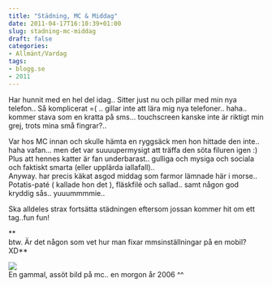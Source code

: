 ```yaml
---
title: "Städning, MC & Middag"
date: 2011-04-17T16:10:39+01:00
slug: stadning-mc-middag
draft: false
categories:
- Allmänt/Vardag
tags:
- blogg.se
- 2011
---
```

Har hunnit med en hel del idag.. Sitter just nu och pillar med min nya telefon.. Så komplicerat =( .. gillar inte att lära mig nya telefoner.. haha.. kommer stava som en kratta på sms... touchscreen kanske inte är riktigt min grej, trots mina små fingrar?..  
  
  
Var hos MC innan och skulle hämta en ryggsäck men hon hittade den inte.. haha vafan... men det var suuuupermysigt att träffa den söta filuren igen :) Plus att hennes katter är fan underbarast.. gulliga och mysiga och sociala och faktiskt smarta (eller upplärda iallafall)..  
Anyway. har precis käkat asgod middag som farmor lämnade här i morse.. Potatis-paté ( kallade hon det ), fläskfilé och sallad.. samt någon god kryddig sås.. yuuummmmie..  
  
Ska alldeles strax fortsätta städningen eftersom jossan kommer hit om ett tag..fun fun!  
  
**  
btw. Är det någon som vet hur man fixar mmsinställningar på en mobil? XD**  
  
  
![](/assets/images/blogg.se/mchoshenne7maj2006-jpg_143386749.jpg)  
En gammal, assöt bild på mc.. en morgon år 2006 ^^